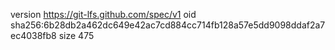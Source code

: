 version https://git-lfs.github.com/spec/v1
oid sha256:6b28db2a462dc649e42ac7cd884cc714fb128a57e5dd9098ddaf2a7ec4038fb8
size 475
